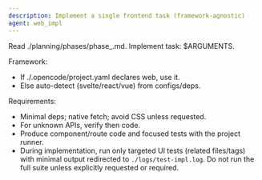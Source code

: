 ```yaml
---
description: Implement a single frontend task (framework-agnostic)
agent: web_impl
---
```


Read ./planning/phases/phase\_<n>.md. Implement task: $ARGUMENTS.

Framework:

- If ./.opencode/project.yaml declares web, use it.
- Else auto-detect (svelte/react/vue) from configs/deps.

Requirements:

- Minimal deps; native fetch; avoid CSS unless requested.
- For unknown APIs, verify then code.
- Produce component/route code and focused tests with the project runner.
- During implementation, run only targeted UI tests (related files/tags) with minimal output redirected to `./logs/test-impl.log`. Do not run the full suite unless explicitly requested or required.
